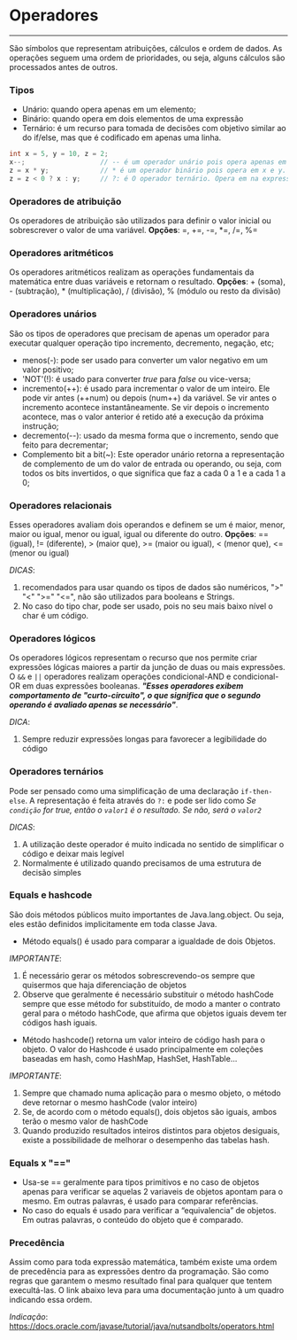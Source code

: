 # Operadores

---

São símbolos que representam atribuições, cálculos e ordem de dados. 
As operações seguem uma ordem de prioridades, ou seja, alguns cálculos são processados antes de outros.

### Tipos
- Unário: quando opera apenas em um elemento;
- Binário: quando opera em dois elementos de uma expressão
- Ternário: é um recurso para tomada de decisões com objetivo similar ao do if/else, mas que é codificado em apenas uma linha.

```java
int x = 5, y = 10, z = 2;
x--;                   // -- é um operador unário pois opera apenas em x;
z = x * y;             // * é um operador binário pois opera em x e y.
z = z < 0 ? x : y;     // ?: é O operador ternário. Opera em na expressão booleana (z < 0), e em x ou y.
```

### Operadores de atribuição
Os operadores de atribuição são utilizados para definir o valor inicial ou sobrescrever o valor de uma variável.
**Opções**: =, +=, -=, *=, /=, %=

### Operadores aritméticos
Os operadores aritméticos realizam as operações fundamentais da matemática entre duas variáveis e retornam o resultado.
**Opções**: + (soma), - (subtração), * (multiplicação), / (divisão), % (módulo ou resto da divisão)

### Operadores unários
São os tipos de operadores que precisam de apenas um operador para executar qualquer operação tipo incremento, decremento, negação, etc;
* menos(-): pode ser usado para converter um valor negativo em um valor positivo;
* 'NOT'(!): é usado para converter *true* para *false* ou vice-versa;
* incremento(++): é usado para incrementar o valor de um inteiro. Ele pode vir antes (++num) ou depois (num++) da variável. Se vir antes o incremento acontece instantâneamente. Se vir depois o incremento acontece, mas o valor anterior é retido até a execução da próxima instrução;
* decremento(--): usado da mesma forma que o incremento, sendo que feito para decrementar;
* Complemento bit a bit(~): Este operador unário retorna a representação de complemento de um do valor de entrada ou operando, ou seja, com todos os bits invertidos, o que significa que faz a cada 0 a 1 e a cada 1 a 0;

### Operadores relacionais
Esses operadores avaliam dois operandos e definem se um é maior, menor, maior ou igual, menor ou igual, igual ou diferente do outro.
**Opções**: == (igual), != (diferente), > (maior que), >= (maior ou igual), < (menor que), <= (menor ou igual)

*DICAS*: 
1. recomendados para usar quando os tipos de dados são numéricos, ">" "<" ">=" "<=", não são utilizados para booleans e Strings.
2. No caso do tipo char, pode ser usado, pois no seu mais baixo nível o char é um código.

### Operadores lógicos
Os operadores lógicos representam o recurso que nos permite criar expressões lógicas maiores a partir da junção de duas ou mais expressões. O `&&` e `||` operadores realizam operações condicional-AND e condicional-OR em duas expressões booleanas. ***"Esses operadores exibem comportamento de "curto-circuito", o que significa que o segundo operando é avaliado apenas se necessário"***.

*DICA*:
1. Sempre reduzir expressões longas para favorecer a legibilidade do código

### Operadores ternários
Pode ser pensado como uma simplificação de uma declaração `if-then-else`. A representação é feita através do `?:` e pode ser lido como *Se `condição` for true, então o `valor1` é o resultado. Se não, será o `valor2`*

*DICAS*:
1. A utilização deste operador é muito indicada no sentido de simplificar o código e deixar mais legível
2. Normalmente é utilizado quando precisamos de uma estrutura de decisão simples

### Equals e hashcode
São dois métodos públicos muito importantes de Java.lang.object. Ou seja, eles estão definidos implicitamente em toda classe Java.
* Método equals() é usado para comparar a igualdade de dois Objetos.

*IMPORTANTE*: 
1. É necessário gerar os métodos sobrescrevendo-os sempre que quisermos que haja diferenciação de objetos
2. Observe que geralmente é necessário substituir o método hashCode sempre que esse método for substituído, de modo a manter o contrato geral para o método hashCode, que afirma que objetos iguais devem ter códigos hash iguais.

* Método hashcode() retorna um valor inteiro de código hash para o objeto. O valor do Hashcode é usado principalmente em coleções baseadas em hash, como HashMap, HashSet, HashTable... 

*IMPORTANTE*:
1. Sempre que chamado numa aplicação para o mesmo objeto, o método deve retornar o mesmo hashCode (valor inteiro)
2. Se, de acordo com o método equals(), dois objetos são iguais, ambos terão o mesmo valor de hashCode
3. Quando produzido resultados inteiros distintos para objetos desiguais, existe a possibilidade de melhorar o desempenho das tabelas hash.


### Equals x "=="
* Usa-se == geralmente para tipos primitivos e no caso de objetos apenas para verificar se aquelas 2 variaveis de objetos apontam para o mesmo. Em outras palavras, é usado para comparar referências.
* No caso do equals é usado para verificar a “equivalencia” de objetos. Em outras palavras, o conteúdo do objeto que é comparado.

### Precedência
Assim como para toda expressão matemática, também existe uma ordem de precedência para as expressões dentro da programação. São como regras que garantem o mesmo resultado final para qualquer que tentem execultá-las. O link abaixo leva para uma documentação junto à um quadro indicando essa ordem.

*Indicação*: <https://docs.oracle.com/javase/tutorial/java/nutsandbolts/operators.html>